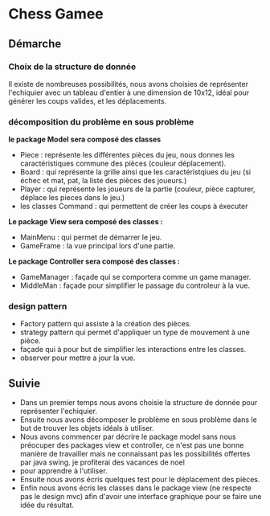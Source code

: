# Chess Gamee

## Démarche

### Choix de la structure de donnée
Il existe de nombreuses possibilités, nous avons choisies de représenter l'echiquier
avec un tableau d'entier à une dimension de 10x12, idéal pour générer les coups valides, et 
les déplacements.

### décomposition du problème en sous problème
**le package Model sera composé des classes<br>**
* Piece : représente les différentes pièces du jeu, nous donnes les caractéristiques
commune des pièces (couleur déplacement).
* Board : qui représente la grille ainsi que les caractéristqiues du jeu (si échec et mat,
pat, la liste des pièces des joueurs.)
* Player : qui représente les joueurs de la partie (couleur, pièce capturer,
déplace les pieces dans le jeu.)
* les classes Command : qui permettent de créer les coups à éxecuter

**Le package View sera composé des classes :**
* MainMenu : qui permet de démarrer le jeu.
* GameFrame : la vue principal lors d'une partie.

**Le package Controller sera composé des classes :**
* GameManager : façade qui se comportera comme un game manager.
* MiddleMan : façade pour simplifier le passage du controleur à la vue.

### design pattern
* Factory pattern qui assiste à la création des pièces.
* strategy pattern qui permet d'appliquer un type de mouvement à une pièce.
* façade qui à pour but de simplifier les interactions entre les classes.
* observer pour mettre a jour la vue.

## Suivie

* Dans un premier temps nous avons choisie la structure de donnée pour représenter l'echiquier.
* Ensuite nous avons décomposer le problème en sous problème dans le but de trouver 
les objets idéals à utiliser.
* Nous avons commencer par décrire le package model sans nous préocuper des packages
view et controller, ce n'est pas une bonne manière de travailler mais ne connaissant
pas les possibilités offertes par java swing. je profiterai des vacances de noel 
* pour apprendre à l'utiliser.
* Ensuite nous avons écris quelques test pour le déplacement des pièces.
* Enfin nous avons écris les classes dans le package view (ne respecte pas le design mvc)
afin d'avoir une interface graphique pour se faire une idée du résultat.

